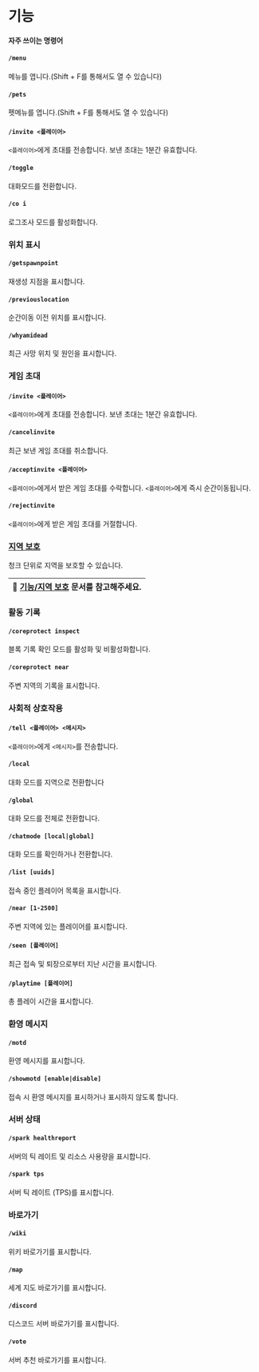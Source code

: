 # 기능

#### 자주 쓰이는 명령어



#### `/menu`

메뉴를 엽니다.(Shift + F를 통해서도 열 수 있습니다)

#### `/pets`

펫메뉴를 엽니다.(Shift + F를 통해서도 열 수 있습니다)

#### `/invite <플레이어>`

`<플레이어>`에게 초대를 전송합니다. 보낸 초대는 1분간 유효합니다.

#### `/toggle`

대화모드를 전환합니다.

#### `/co i`

로그조사 모드를 활성화합니다.

### 위치 표시

#### `/getspawnpoint`

재생성 지점을 표시합니다.

#### `/previouslocation`

순간이동 이전 위치를 표시합니다.

#### `/whyamidead`

최근 사망 위치 및 원인을 표시합니다.

### 게임 초대

#### `/invite <플레이어>`

`<플레이어>`에게 초대를 전송합니다. 보낸 초대는 1분간 유효합니다.

#### `/cancelinvite`

최근 보낸 게임 초대를 취소합니다.

#### `/acceptinvite <플레이어>`

`<플레이어>`에게서 받은 게임 초대를 수락합니다. `<플레이어>`에게 즉시 순간이동됩니다.

#### `/rejectinvite`

`<플레이어>`에게 받은 게임 초대를 거절합니다.

### [지역 보호](claimchunk.md)

청크 단위로 지역을 보호할 수 있습니다.

| 📒 [기능/지역 보호](claimchunk.md) 문서를 참고해주세요. |
| ---------------------------------------- |

### 활동 기록

#### `/coreprotect inspect`

블록 기록 확인 모드를 활성화 및 비활성화합니다.

#### `/coreprotect near`

주변 지역의 기록을 표시합니다.

### 사회적 상호작용

#### `/tell <플레이어> <메시지>`

`<플레이어>`에게 `<메시지>`를 전송합니다.

#### `/local`

대화 모드를 지역으로 전환합니다

#### `/global`

대화 모드를 전체로 전환합니다.

#### `/chatmode [local|global]`

대화 모드를 확인하거나 전환합니다.

#### `/list [uuids]`

접속 중인 플레이어 목록을 표시합니다.

#### `/near [1-2500]`

주변 지역에 있는 플레이어를 표시합니다.

#### `/seen [플레이어]`

최근 접속 및 퇴장으로부터 지난 시간을 표시합니다.

#### `/playtime [플레이어]`

총 플레이 시간을 표시합니다.

### 환영 메시지

#### `/motd`

환영 메시지를 표시합니다.

#### `/showmotd [enable|disable]`

접속 시 환영 메시지를 표시하거나 표시하지 않도록 합니다.

### 서버 상태

#### `/spark healthreport`

서버의 틱 레이트 및 리소스 사용량을 표시합니다.

#### `/spark tps`

서버 틱 레이트 (TPS)를 표시합니다.

### 바로가기

#### `/wiki`

위키 바로가기를 표시합니다.

#### `/map`

세계 지도 바로가기를 표시합니다.

#### `/discord`

디스코드 서버 바로가기를 표시합니다.

#### `/vote`

서버 추천 바로가기를 표시합니다.
